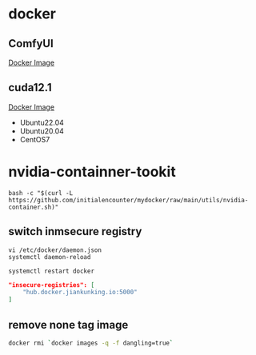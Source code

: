 # docker

## ComfyUI

[Docker Image](https://hub.docker.com/repository/docker/initialencounter/comfyui/general)

## cuda12.1

[Docker Image](https://hub.docker.com/repository/docker/initialencounter/cuda/general)

- Ubuntu22.04
- Ubuntu20.04
- CentOS7

# nvidia-containner-tookit

```shell
bash -c "$(curl -L https://github.com/initialencounter/mydocker/raw/main/utils/nvidia-container.sh)"
```

## switch inmsecure registry

```shell
vi /etc/docker/daemon.json
systemctl daemon-reload

systemctl restart docker
```

```json
"insecure-registries": [
    "hub.docker.jiankunking.io:5000"
]
```

## remove none tag image

```bash
docker rmi `docker images -q -f dangling=true`
```
